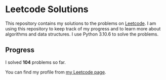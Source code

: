 # Leetcode Solutions

This repository contains my solutions to the problems on [Leetcode](https://leetcode.com/problemset/all/). I am using this repository to keep track of my progress and to learn more about algorithms and data structures. I use Python 3.10.6 to solve the problems.

## Progress

I solved **104** problems so far.

You can find my profile from [my Leetcode page](https://leetcode.com/taner_celikkiran/).
